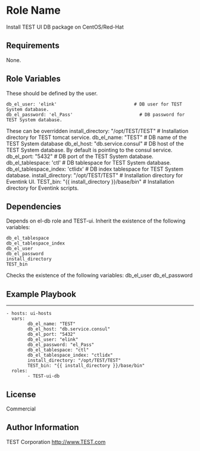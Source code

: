 Role Name
=========

Install TEST UI DB package on CentOS/Red-Hat

Requirements
------------

None.

Role Variables
--------------

These should  be defined by the user. 

    db_el_user: 'elink'                             # DB user for TEST System database.
    db_el_password: 'el_Pass'                         # DB password for  TEST System database.

These can be overridden
    install_directory: "/opt/TEST/TEST"               # Installation directory for TEST tomcat service.
    db_el_name: "TEST"                         # DB name of the TEST System database
    db_el_host: "db.service.consul"                 # DB host of the TEST System database.  By default is pointing to the consul service.
    db_el_port: "5432"                              # DB port of the TEST System database.
    db_el_tablespace: 'ctl'                             # DB tablespace for TEST System database.
    db_el_tablespace_index: 'ctlidx'                         # DB index tablespace for  TEST System database.
    install_directory: "/opt/TEST/TEST"              # Installation directory for Eventink UI.
    TEST_bin: "{{ install_directory }}/base/bin"        # Installation directory for Eventink scripts.

Dependencies
------------

Depends on el-db role and TEST-ui. Inherit the existence of the following variables:

    db_el_tablespace
    db_el_tablespace_index
    db_el_user
    db_el_password
    install_directory
    TEST_bin

Checks the existence of the following variables:
    db_el_user
    db_el_password

Example Playbook
----------------

---
    - hosts: ui-hosts
      vars:
            db_el_name: "TEST"
            db_el_host: "db.service.consul"
            db_el_port: "5432"
            db_el_user: "elink"
            db_el_password: "el_Pass"
            db_el_tablespace: "ctl"
            db_el_tablespace_index: "ctlidx"
            install_directory: "/opt/TEST/TEST"
            TEST_bin: "{{ install_directory }}/base/bin"
      roles:
            - TEST-ui-db

License
-------
Commercial

Author Information
------------------
TEST Corporation
http://www.TEST.com
